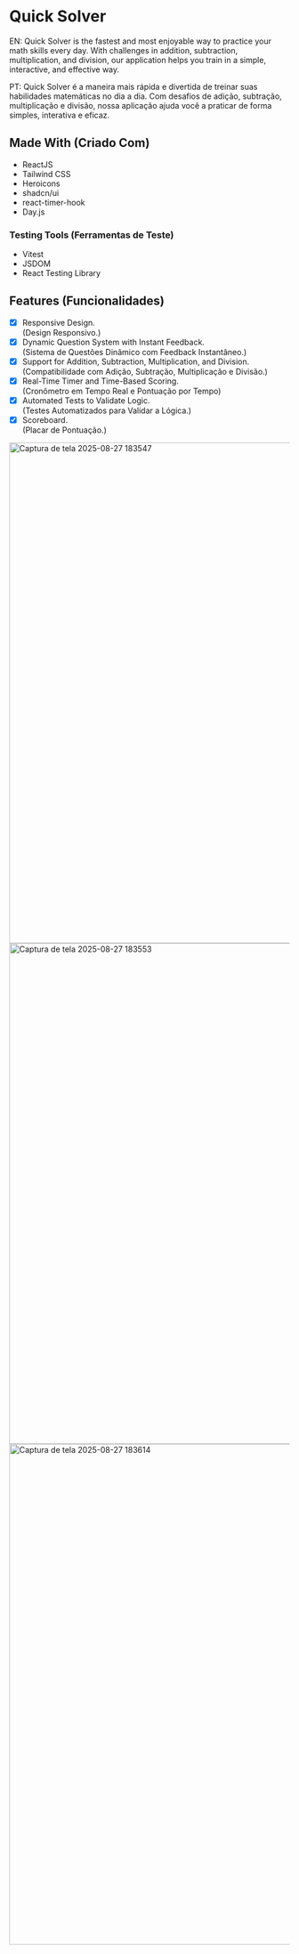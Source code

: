 # Quick Solver

EN: Quick Solver is the fastest and most enjoyable way to practice your math skills every day. With challenges in addition, subtraction, multiplication, and division, our application helps you train in a simple, interactive, and effective way.

PT: Quick Solver é a maneira mais rápida e divertida de treinar suas habilidades matemáticas no dia a dia. Com desafios de adição, subtração, multiplicação e divisão, nossa aplicação ajuda você a praticar de forma simples, interativa e eficaz.

## Made With (Criado Com)

- ReactJS
- Tailwind CSS
- Heroicons
- shadcn/ui
- react-timer-hook
- Day.js

### Testing Tools (Ferramentas de Teste)

- Vitest
- JSDOM
- React Testing Library

## Features (Funcionalidades)

- [x] Responsive Design.\
(Design Responsivo.)
- [x] Dynamic Question System with Instant Feedback.\
(Sistema de Questões Dinâmico com Feedback Instantâneo.)
- [x] Support for Addition, Subtraction, Multiplication, and Division.\
(Compatibilidade com Adição, Subtração, Multiplicação e Divisão.)
- [x] Real-Time Timer and Time-Based Scoring.\
(Cronômetro em Tempo Real e Pontuação por Tempo)
- [x] Automated Tests to Validate Logic.\
(Testes Automatizados para Validar a Lógica.)
- [X] Scoreboard.\
(Placar de Pontuação.)

<img width="1600" height="900" alt="Captura de tela 2025-08-27 183547" src="https://github.com/user-attachments/assets/ca74a276-7e3f-473d-96a3-fd4f935b517b" />

<img width="1600" height="900" alt="Captura de tela 2025-08-27 183553" src="https://github.com/user-attachments/assets/e13e8cb3-5f96-406e-aa1c-1febf0ddef27" />

<img width="1600" height="900" alt="Captura de tela 2025-08-27 183614" src="https://github.com/user-attachments/assets/749c264d-4600-41bb-a2bc-10e410d5a053" />
